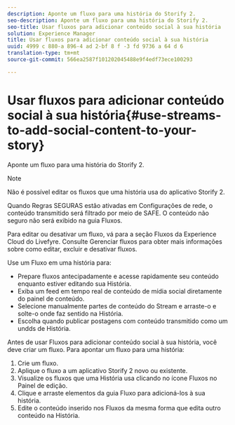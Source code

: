 ```yaml
---
description: Aponte um fluxo para uma história do Storify 2.
seo-description: Aponte um fluxo para uma história do Storify 2.
seo-title: Usar fluxos para adicionar conteúdo social à sua história
solution: Experience Manager
title: Usar fluxos para adicionar conteúdo social à sua história
uuid: 4999 c 880-a 896-4 ad 2-bf 8 f -3 fd 9736 a 64 d 6
translation-type: tm+mt
source-git-commit: 566ea2587f101202045488e9f4edf73ece100293

---
```



# Usar fluxos para adicionar conteúdo social à sua história{#use-streams-to-add-social-content-to-your-story}

Aponte um fluxo para uma história do Storify 2.

>[!NOTE]
>
>Não é possível editar os fluxos que uma história usa do aplicativo Storify 2.

Quando Regras SEGURAS estão ativadas em Configurações de rede, o conteúdo transmitido será filtrado por meio de SAFE. O conteúdo não seguro não será exibido na guia Fluxos.

Para editar ou desativar um fluxo, vá para a seção Fluxos da Experience Cloud do Livefyre. Consulte Gerenciar fluxos para obter mais informações sobre como editar, excluir e desativar fluxos.

Use um Fluxo em uma história para:

* Prepare fluxos antecipadamente e acesse rapidamente seu conteúdo enquanto estiver editando sua História.
* Exiba um feed em tempo real de conteúdo de mídia social diretamente do painel de conteúdo.
* Selecione manualmente partes de conteúdo do Stream e arraste-o e solte-o onde faz sentido na História.
* Escolha quando publicar postagens com conteúdo transmitido como um undds de História.

Antes de usar Fluxos para adicionar conteúdo social à sua história, você deve criar um fluxo. Para apontar um fluxo para uma história:

1. Crie um fluxo.
1. Aplique o fluxo a um aplicativo Storify 2 novo ou existente.
1. Visualize os fluxos que uma História usa clicando no ícone Fluxos no Painel de edição.
1. Clique e arraste elementos da guia Fluxo para adicioná-los à sua história.
1. Edite o conteúdo inserido nos Fluxos da mesma forma que edita outro conteúdo na História.

